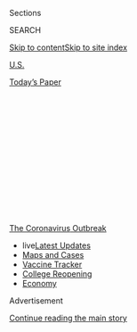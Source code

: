 <div id="app">

<div>

<div>

<div>

<div class="NYTAppHideMasthead css-1q2w90k e1suatyy0">

<div class="section css-ui9rw0 e1suatyy2">

<div class="css-eph4ug er09x8g0">

<div class="css-6n7j50">

</div>

<span class="css-1dv1kvn">Sections</span>

<div class="css-10488qs">

<span class="css-1dv1kvn">SEARCH</span>

</div>

[Skip to content](#site-content)[Skip to site
index](#site-index)

</div>

<div id="masthead-section-label" class="css-1wr3we4 eaxe0e00">

[U.S.](https://www.nytimes3xbfgragh.onion/section/us)

</div>

<div class="css-10698na e1huz5gh0">

</div>

</div>

<div id="masthead-bar-one" class="section hasLinks css-15hmgas e1csuq9d3">

<div class="css-uqyvli e1csuq9d0">

</div>

<div class="css-1uqjmks e1csuq9d1">

</div>

<div class="css-9e9ivx">

[](https://myaccount.nytimes3xbfgragh.onion/auth/login?response_type=cookie&client_id=vi)

</div>

<div class="css-1bvtpon e1csuq9d2">

[Today’s
Paper](https://www.nytimes3xbfgragh.onion/section/todayspaper)

</div>

</div>

</div>

</div>

<div data-aria-hidden="false">

<div id="site-content" data-role="main">

<div>

<div class="css-1aor85t" style="opacity:0.000000001;z-index:-1;visibility:hidden">

<div class="css-1hqnpie">

<div class="css-epjblv">

<span class="css-17xtcya">[U.S.](/section/us)</span><span class="css-x15j1o">|</span><span class="css-fwqvlz">What
to Know About California’s ‘Dimmer Switch’
Reopening</span>

</div>

<div class="css-k008qs">

<div class="css-1iwv8en">

<span class="css-18z7m18"></span>

<div>

</div>

</div>

<span class="css-1n6z4y">https://nyti.ms/2BOBbDY</span>

<div class="css-1705lsu">

<div class="css-4xjgmj">

<div class="css-4skfbu" data-role="toolbar" data-aria-label="Social Media Share buttons, Save button, and Comments Panel with current comment count" data-testid="share-tools">

  - 
  - 
  - 
  - 
    
    <div class="css-6n7j50">
    
    </div>

  - 

</div>

</div>

</div>

</div>

</div>

</div>

<div id="NYT_TOP_BANNER_REGION" class="css-13pd83m">

<div>

<div id="styln-prism-menu-1592847958612" class="section interactive-content interactive-size-medium css-1edisqu">

<div class="css-17ih8de interactive-body">

<div id="scroll-container" class="css-1gj85ro">

[<span class="styln-title-wrap"><span class="css-1pje3qr">The
Coronavirus</span><span class="css-1pje3qr">
Outbreak</span></span>](https://www.nytimes3xbfgragh.onion/news-event/coronavirus?action=click&pgtype=Article&state=default&region=TOP_BANNER&context=storylines_menu)

  - <span class="css-kqxiym" data-emphasize="true">live</span>[Latest
    Updates](https://www.nytimes3xbfgragh.onion/2020/08/04/world/coronavirus-cases.html?action=click&pgtype=Article&state=default&region=TOP_BANNER&context=storylines_menu)
  - [Maps and
    Cases](https://www.nytimes3xbfgragh.onion/interactive/2020/us/coronavirus-us-cases.html?action=click&pgtype=Article&state=default&region=TOP_BANNER&context=storylines_menu)
  - [Vaccine
    Tracker](https://www.nytimes3xbfgragh.onion/interactive/2020/science/coronavirus-vaccine-tracker.html?action=click&pgtype=Article&state=default&region=TOP_BANNER&context=storylines_menu)
  - [College
    Reopening](https://www.nytimes3xbfgragh.onion/2020/08/02/us/covid-college-reopening.html?action=click&pgtype=Article&state=default&region=TOP_BANNER&context=storylines_menu)
  - [Economy](https://www.nytimes3xbfgragh.onion/live/2020/08/04/business/stock-market-today-coronavirus?action=click&pgtype=Article&state=default&region=TOP_BANNER&context=storylines_menu)

</div>

</div>

</div>

</div>

</div>

<div id="top-wrapper" class="css-1sy8kpn">

<div id="top-slug" class="css-l9onyx">

Advertisement

</div>

[Continue reading the main
story](#after-top)

<div class="ad top-wrapper" style="text-align:center;height:100%;display:block;min-height:250px">

<div id="top" class="place-ad" data-position="top" data-size-key="top">

</div>

</div>

<div id="after-top">

</div>

</div>

<div>

<div id="sponsor-wrapper" class="css-1hyfx7x">

<div id="sponsor-slug" class="css-19vbshk">

Supported by

</div>

[Continue reading the main
story](#after-sponsor)

<div id="sponsor" class="ad sponsor-wrapper" style="text-align:center;height:100%;display:block">

</div>

<div id="after-sponsor">

</div>

</div>

<div class="css-186x18t">

California Today

</div>

<div class="css-1vkm6nb ehdk2mb0">

# What to Know About California’s ‘Dimmer Switch’ Reopening

</div>

Tuesday: Businesses may have to close again. Also: Gov. Gavin Newsom
signs the budget; and an ending for the Golden State Killer cases.

<div class="css-18e8msd">

<div class="css-vp77d3 epjyd6m0">

<div class="css-hus3qt ey68jwv0" data-aria-hidden="true">

[![Jill
Cowan](https://static01.graylady3jvrrxbe.onion/images/2018/12/10/multimedia/author-jill-cowan/author-jill-cowan-thumbLarge.png
"Jill Cowan")](https://www.nytimes3xbfgragh.onion/by/jill-cowan)

</div>

<div class="css-1baulvz">

By [<span class="css-1baulvz last-byline" itemprop="name">Jill
Cowan</span>](https://www.nytimes3xbfgragh.onion/by/jill-cowan)

</div>

</div>

  - 
    
    <div class="css-ld3wwf e16638kd2">
    
    Published June 30, 2020Updated July 16,
    2020
    
    </div>

  - 
    
    <div class="css-4xjgmj">
    
    <div class="css-pvvomx" data-role="toolbar" data-aria-label="Social Media Share buttons, Save button, and Comments Panel with current comment count" data-testid="share-tools">
    
      - 
      - 
      - 
      - 
        
        <div class="css-6n7j50">
        
        </div>
    
      - 
    
    </div>
    
    </div>

</div>

</div>

<div class="section meteredContent css-1r7ky0e" name="articleBody" itemprop="articleBody">

<div class="css-79elbk" data-testid="photoviewer-wrapper">

<div class="css-z3e15g" data-testid="photoviewer-wrapper-hidden">

</div>

<div class="css-1a48zt4 ehw59r15" data-testid="photoviewer-children">

![<span class="css-16f3y1r e13ogyst0" data-aria-hidden="true">Patrons
outside Figaro Bistrot in the Los Feliz neighborhood of Los Angeles on
Sunday.</span><span class="css-cnj6d5 e1z0qqy90" itemprop="copyrightHolder"><span class="css-1ly73wi e1tej78p0">Credit...</span><span>Jenna
Schoenefeld for The New York
Times</span></span>](https://static01.graylady3jvrrxbe.onion/images/2020/06/30/us/30figarocatoday/merlin_174028476_f5ac80b6-f197-4d8a-a6e1-cd65e8775ac1-articleLarge.jpg?quality=75&auto=webp&disable=upscale)

</div>

</div>

<div class="css-1fanzo5 StoryBodyCompanionColumn">

<div class="css-53u6y8">

*Good morning.*

*(Here’s* [*the
sign-up*](https://www.nytimes3xbfgragh.onion/newsletters/california-today)*,
if you don’t already get California Today by email.)*

We all know
[California](https://www.nytimes3xbfgragh.onion/2020/07/16/us/california-coronavirus-cases.html)
had the nation’s first stay-at-home orders, and officials have
emphasized pre-emptive efforts to expand hospital capacity that have
largely allowed communities in the state to sidestep the horrific
effects of the
[coronavirus](https://www.nytimes3xbfgragh.onion/2020/07/16/us/california-coronavirus-cases.html)
that have played out elsewhere.

[And
yet](https://www.nytimes3xbfgragh.onion/2020/06/29/us/coronavirus-today.html),
here we are, hurtling toward a holiday weekend, with case counts that
are threatening [to surge out of
control](https://www.nytimes3xbfgragh.onion/2020/06/29/us/california-coronavirus-reopening.html?smtyp=cur&smid=tw-nytnational),
increasing hospitalizations and an antsy population navigating a
constantly changing [patchwork of
restrictions](https://www.nytimes3xbfgragh.onion/article/coronavirus-california-reopening-phases.html).

[More than 7,000 new
cases](https://www.nytimes3xbfgragh.onion/2020/06/29/us/california-coronavirus-reopening.html?)
were announced across the state on Monday — the highest single-day total
of the pandemic.

As I told my colleagues who write The Times’s
[coronavirus](https://www.nytimes3xbfgragh.onion/2020/07/14/us/california-counties-reopening.html)
newsletter — which you can [sign up for
here](https://www.nytimes3xbfgragh.onion/newsletters/coronavirus-briefing)
— leaders have pointed to a range of factors that are contributing to
the virus’s spread, but it’s difficult to pinpoint where we’re most at
risk, especially while [many
businesses](https://www.nytimes3xbfgragh.onion/2020/06/25/us/coronavirus-oakland-reopening-bar.html?)
have been allowed to try to coax back customers.

</div>

</div>

<div class="css-1fanzo5 StoryBodyCompanionColumn">

<div class="css-53u6y8">

And while many local leaders have been unequivocal about the need to
wear masks in public, [some have
not](https://www.cbsnews.com/news/california-budget-crisis-gavin-newsom-face-mask-threaten-funds/).
For the average Californian, it’s confusing.

*\[“Our luck may have run out.” Read more about* [*California’s
exploding case
count*](https://www.nytimes3xbfgragh.onion/2020/06/29/us/california-coronavirus-reopening.html?smtyp=cur&smid=tw-nytnational)*.\]*

On Monday, a day after Gov. Gavin Newsom announced that the state [was
ordering bars to close in
seven](https://www.cdph.ca.gov/Programs/CID/DCDC/Pages/COVID-19/Bar-Closure-Guidance.aspx)
of the state’s 58 counties, state officials explained in more detail how
and why some counties may need to reverse course on reopening.

Here’s what to know now about California’s “dimmer switch” approach to
reopening:

**What do you mean by “dimmer switch?”**

At this point, you’ve probably been thoroughly disabused of the notion
that the reopening of California’s economy would be as simple as
flipping back on a light switch. The “dimmer switch” idea is meant to
convey that the reopening process won’t move in one
direction.

<div id="NYT_MAIN_CONTENT_1_REGION" class="css-9tf9ac">

<div>

<div id="styln-covid-updates-world" class="section interactive-content interactive-size-medium css-1ftcdic">

<div class="css-17ih8de interactive-body">

<div id="styln-briefing-block" data-asset-id="QXJ0aWNsZTpueXQ6Ly9hcnRpY2xlLzNhNGMwYWI5LWIwY2QtNWQwOS1hZTgwLTdjMGU3ZTA1OWQ2OA==">

<div class="briefing-block-header-section">

# [Latest Updates: Global Coronavirus Outbreak](https://www.nytimes3xbfgragh.onion/2020/08/04/world/coronavirus-cases.html?action=click&pgtype=Article&state=default&region=MAIN_CONTENT_1&context=storylines_live_updates)

<div class="briefing-block-ts">

Updated 2020-08-04T19:32:24.665Z

</div>

</div>

  - [Public and private schools in Maryland and elsewhere are divided
    over in-person
    instruction.](https://www.nytimes3xbfgragh.onion/2020/08/04/world/coronavirus-cases.html?action=click&pgtype=Article&state=default&region=MAIN_CONTENT_1&context=storylines_live_updates#link-4825b93)
  - [N.Y.C.’s health commissioner resigns after clashing with the mayor
    over the
    virus.](https://www.nytimes3xbfgragh.onion/2020/08/04/world/coronavirus-cases.html?action=click&pgtype=Article&state=default&region=MAIN_CONTENT_1&context=storylines_live_updates#link-4d1eafa8)
  - [‘Long days, long nights’: Washington prepares for a prolonged fight
    over virus
    relief.](https://www.nytimes3xbfgragh.onion/2020/08/04/world/coronavirus-cases.html?action=click&pgtype=Article&state=default&region=MAIN_CONTENT_1&context=storylines_live_updates#link-6b644638)

<div class="briefing-block-footer">

<div class="briefing-block-footer-meta">

[See more
updates](https://www.nytimes3xbfgragh.onion/2020/08/04/world/coronavirus-cases.html?action=click&pgtype=Article&state=default&region=MAIN_CONTENT_1&context=storylines_live_updates)

</div>

<div class="briefing-block-briefinglinks">

<span>More live coverage:</span>
[Markets](https://www.nytimes3xbfgragh.onion/live/2020/08/04/business/stock-market-today-coronavirus?action=click&pgtype=Article&state=default&region=MAIN_CONTENT_1&context=storylines_live_updates)

</div>

</div>

</div>

</div>

</div>

</div>

</div>

Even before Mr. Newsom announced the state’s phased reopening plan [at
the end of
April](https://www.nytimes3xbfgragh.onion/2020/04/29/us/california-reopen-coronavirus.html),
[one of the criteria he cited for moving
forward](https://www.nytimes3xbfgragh.onion/2020/04/15/us/coronavirus-california-quarantine-end.html)
was the capacity to quickly reinstate stay-at-home orders or other
measures.

But [as we’ve seen in recent
weeks](https://www.nytimes3xbfgragh.onion/2020/06/29/us/california-coronavirus-reopening.html?smtyp=cur&smid=tw-nytnational),
the implementation of those plans has resulted in counties essentially
steering their own reopenings with [state
guidance](https://covid19.ca.gov/industry-guidance/#top) and little
enforcement. (Although that is shifting; Mr. Newsom has said some state
pandemic aid will be tied to counties’ enforcement of health orders.)

</div>

</div>

<div class="css-1fanzo5 StoryBodyCompanionColumn">

<div class="css-53u6y8">

One major challenge is tailoring responses to the huge variety of
conditions driving infections across the state, including a horrific
outbreak at [San Quentin State
Prison](https://www.marinij.com/2020/06/29/marin-asks-newsom-to-intervene-in-san-quentin-outbreak/)
and family gatherings where people forget not to hug their cousins and
grandparents.

**What is the state tracking now?**

The state has released a [“watch list” of 19
counties](https://www.cdph.ca.gov/Programs/CID/DCDC/Pages/COVID-19/CountyMonitoringDataStep2.aspx)
— home to almost three-quarters of the state’s population — where the
state is providing “technical assistance” because they’re showing [signs
of elevated disease
transmission](https://www.cdph.ca.gov/Programs/CID/DCDC/Pages/COVID-19/COVID19CountyDataTable.aspx)
or their hospitalizations are increasing too quickly. (You can see how
each county is faring [according to the various metrics
here](https://www.cdph.ca.gov/Programs/CID/DCDC/Pages/COVID-19/COVID19CountyDataTable.aspx).)

State public health officials may either order or encourage those
counties to reinstate restrictions, as they did over the weekend when
they [ordered bars in seven counties to
close](https://www.cdph.ca.gov/Programs/CID/DCDC/Pages/COVID-19/Bar-Closure-Guidance.aspx).

One number that has become more important for gauging where the virus is
spreading is the positivity rate.

**Don’t positivity rates depend on how many tests are conducted?**

Yes. In fact, more widely available testing is part of why the state’s
rising positivity rate is such a cause for concern.

As of Monday, [the state reported](https://update.covid19.ca.gov/) that
on average, 84,000 tests were conducted per day in California over the
past two weeks — well [above the 60,000-per-day
target](https://www.nytimes3xbfgragh.onion/2020/04/24/us/coronavirus-covid-get-antibody-testing.html)
public health officials laid out in April. On Sunday, the number of
tests over the 24-hour period reached almost 106,000.

At the same time, the percentage of those tests that have come back
positive has inched up to 5.5 percent on average over the past two
weeks. It was as low as 4.1 percent on May 24.

</div>

</div>

<div class="css-1fanzo5 StoryBodyCompanionColumn">

<div class="css-53u6y8">

In any case, officials have said they would like to see even more tests
per day — particularly as residents o[f Los Angeles
County](https://www.latimes.com/california/story/2020-06-24/why-is-it-still-so-hard-to-get-a-coronavirus-test),
the epicenter of the virus’s spread in California, have been unable to
get testing appointments.

**So is California closing again?**

Some of it is.

Most notably, in Los Angeles, officials said — sigh — that they [would
close beaches over the weekend and that fireworks displays would be
banned](https://twitter.com/lapublichealth/status/1277758362097037313),
so that residents will have fewer places to
gather.

<div id="NYT_MAIN_CONTENT_3_REGION" class="css-9tf9ac">

<div>

<div id="styln-prism-freeform-1594220623585" class="section interactive-content interactive-size-medium css-1ftcdic">

<div class="css-17ih8de interactive-body">

<div id="prism-freeform-block-85410" class="css-19mumt8" data-role="complementary" data-storyline="The Coronavirus Outbreak" data-truncated="true" tabindex="0">

<div class="css-a8d9oz">

<div class="css-eb027h">

[](https://www.nytimes3xbfgragh.onion/news-event/coronavirus?action=click&pgtype=Article&state=default&region=MAIN_CONTENT_3&context=storylines_faq)

### The Coronavirus Outbreak ›

#### Frequently Asked Questions

Updated August 4, 2020

  - #### I have antibodies. Am I now immune?
    
      - As of right now,[that seems likely, for at least several
        months.](https://www.nytimes3xbfgragh.onion/2020/07/22/health/covid-antibodies-herd-immunity.html?action=click&pgtype=Article&state=default&region=MAIN_CONTENT_3&context=storylines_faq)
        There have been frightening accounts of people suffering what
        seems to be a second bout of Covid-19. But experts say these
        patients may have a drawn-out course of infection, with the
        virus taking a slow toll weeks to months after initial exposure.
        People infected with the coronavirus typically
        [produce](https://www.nature.com/articles/s41586-020-2456-9)
        immune molecules called antibodies, which are [protective
        proteins made in response to an
        infection](https://www.nytimes3xbfgragh.onion/2020/05/07/health/coronavirus-antibody-prevalence.html?action=click&pgtype=Article&state=default&region=MAIN_CONTENT_3&context=storylines_faq)[.
        These antibodies
        may](https://www.nytimes3xbfgragh.onion/2020/05/07/health/coronavirus-antibody-prevalence.html?action=click&pgtype=Article&state=default&region=MAIN_CONTENT_3&context=storylines_faq)
        last in the body [only two to three
        months](https://www.nature.com/articles/s41591-020-0965-6),
        which may seem worrisome, but that’s perfectly normal after an
        acute infection subsides, said Dr. Michael Mina, an immunologist
        at Harvard University. It may be possible to get the coronavirus
        again, but it’s highly unlikely that it would be possible in a
        short window of time from initial infection or make people
        sicker the second time.

  - #### I’m a small-business owner. Can I get relief?
    
      - The [stimulus bills enacted in
        March](https://www.nytimes3xbfgragh.onion/article/small-business-loans-stimulus-grants-freelancers-coronavirus.html?action=click&pgtype=Article&state=default&region=MAIN_CONTENT_3&context=storylines_faq)
        offer help for the millions of American small businesses. Those
        eligible for aid are businesses and nonprofit organizations with
        fewer than 500 workers, including sole proprietorships,
        independent contractors and freelancers. Some larger companies
        in some industries are also eligible. The help being offered,
        which is being managed by the Small Business Administration,
        includes the Paycheck Protection Program and the Economic Injury
        Disaster Loan program. But lots of folks have [not yet seen
        payouts.](https://www.nytimes3xbfgragh.onion/interactive/2020/05/07/business/small-business-loans-coronavirus.html?action=click&pgtype=Article&state=default&region=MAIN_CONTENT_3&context=storylines_faq)
        Even those who have received help are confused: The rules are
        draconian, and some are stuck sitting on [money they don’t know
        how to
        use.](https://www.nytimes3xbfgragh.onion/2020/05/02/business/economy/loans-coronavirus-small-business.html?action=click&pgtype=Article&state=default&region=MAIN_CONTENT_3&context=storylines_faq)
        Many small-business owners are getting less than they expected
        or [not hearing anything at
        all.](https://www.nytimes3xbfgragh.onion/2020/06/10/business/Small-business-loans-ppp.html?action=click&pgtype=Article&state=default&region=MAIN_CONTENT_3&context=storylines_faq)

  - #### What are my rights if I am worried about going back to work?
    
      - Employers have to provide [a safe
        workplace](https://www.osha.gov/SLTC/covid-19/standards.html)
        with policies that protect everyone equally. [And if one of your
        co-workers tests positive for the coronavirus, the
        C.D.C.](https://www.nytimes3xbfgragh.onion/article/coronavirus-money-unemployment.html?action=click&pgtype=Article&state=default&region=MAIN_CONTENT_3&context=storylines_faq)
        has said that [employers should tell their
        employees](https://www.cdc.gov/coronavirus/2019-ncov/community/guidance-business-response.html)
        -- without giving you the sick employee’s name -- that they may
        have been exposed to the virus.

  - #### Should I refinance my mortgage?
    
      - [It could be a good
        idea,](https://www.nytimes3xbfgragh.onion/article/coronavirus-money-unemployment.html?action=click&pgtype=Article&state=default&region=MAIN_CONTENT_3&context=storylines_faq)
        because mortgage rates have [never been
        lower.](https://www.nytimes3xbfgragh.onion/2020/07/16/business/mortgage-rates-below-3-percent.html?action=click&pgtype=Article&state=default&region=MAIN_CONTENT_3&context=storylines_faq)
        Refinancing requests have pushed mortgage applications to some
        of the highest levels since 2008, so be prepared to get in line.
        But defaults are also up, so if you’re thinking about buying a
        home, be aware that some lenders have tightened their standards.

  - #### What is school going to look like in September?
    
      - It is unlikely that many schools will return to a normal
        schedule this fall, requiring the grind of [online
        learning](https://www.nytimes3xbfgragh.onion/2020/06/05/us/coronavirus-education-lost-learning.html?action=click&pgtype=Article&state=default&region=MAIN_CONTENT_3&context=storylines_faq),
        [makeshift child
        care](https://www.nytimes3xbfgragh.onion/2020/05/29/us/coronavirus-child-care-centers.html?action=click&pgtype=Article&state=default&region=MAIN_CONTENT_3&context=storylines_faq)
        and [stunted
        workdays](https://www.nytimes3xbfgragh.onion/2020/06/03/business/economy/coronavirus-working-women.html?action=click&pgtype=Article&state=default&region=MAIN_CONTENT_3&context=storylines_faq)
        to continue. California’s two largest public school districts —
        Los Angeles and San Diego — said on July 13, that [instruction
        will be remote-only in the
        fall](https://www.nytimes3xbfgragh.onion/2020/07/13/us/lausd-san-diego-school-reopening.html?action=click&pgtype=Article&state=default&region=MAIN_CONTENT_3&context=storylines_faq),
        citing concerns that surging coronavirus infections in their
        areas pose too dire a risk for students and teachers. Together,
        the two districts enroll some 825,000 students. They are the
        largest in the country so far to abandon plans for even a
        partial physical return to classrooms when they reopen in
        August. For other districts, the solution won’t be an
        all-or-nothing approach. [Many
        systems](https://bioethics.jhu.edu/research-and-outreach/projects/eschool-initiative/school-policy-tracker/),
        including the nation’s largest, New York City, are devising
        [hybrid
        plans](https://www.nytimes3xbfgragh.onion/2020/06/26/us/coronavirus-schools-reopen-fall.html?action=click&pgtype=Article&state=default&region=MAIN_CONTENT_3&context=storylines_faq)
        that involve spending some days in classrooms and other days
        online. There’s no national policy on this yet, so check with
        your municipal school system regularly to see what is happening
        in your
community.

<div id="styln-survey-component-85410" class="styln-survey-component" data-surveyname="faq" data-surveystoryline="coronavirus">

</div>

</div>

<div class="css-6mllg9">

</div>

<div class="css-pmm6ed">

<span class="css-5gimkt"></span>

</div>

</div>

</div>

</div>

</div>

</div>

</div>

Bars in L.A. County were among those that had to shutter. San Diego
County officials announced that [bars, wineries and
breweries](https://www.sandiegouniontribune.com/news/health/story/2020-06-29/bars-to-close-wednesday-as-county-health-department-responds-to-local-covid-surge)
would have to close on Wednesday, too.

[In Imperial
County](https://www.nytimes3xbfgragh.onion/2020/06/07/us/coronavirus-border-mexico-california-el-centro.html),
state officials have urged local leaders to reinstate a strict
stay-at-home order in response to overwhelmed hospitals there.

In other areas, [like the Bay
Area](https://www.sfchronicle.com/bayarea/article/Coranivirus-cases-climb-Bay-Area-counties-pause-15375230.php),
plans to reopen have been paused.

So things may be confusing for a while longer; check your local public
health department.

*\[Read more of our coverage of* [*California’s reopening
process*](https://www.nytimes3xbfgragh.onion/article/coronavirus-california-reopening-phases.html)*.\]*

-----

</div>

</div>

<div class="css-1fanzo5 StoryBodyCompanionColumn">

<div class="css-53u6y8">

## Here’s what else to read today

*We often link to sites that limit access for nonsubscribers. We
appreciate your reading Times coverage, but we also encourage you to
support local news if you
can.*

</div>

</div>

<div class="css-79elbk" data-testid="photoviewer-wrapper">

<div class="css-z3e15g" data-testid="photoviewer-wrapper-hidden">

</div>

<div class="css-1a48zt4 ehw59r15" data-testid="photoviewer-children">

<div class="css-1xdhyk6 erfvjey0">

<span class="css-1ly73wi e1tej78p0">Image</span>

<div class="css-zjzyr8">

<div data-testid="lazyimage-container" style="height:275.17777777777775px">

</div>

</div>

</div>

<span class="css-16f3y1r e13ogyst0" data-aria-hidden="true">Gov. Gavin
Newsom speaking in Rancho Cordova on Friday about the state's response
to the
pandemic.</span><span class="css-cnj6d5 e1z0qqy90" itemprop="copyrightHolder"><span class="css-1ly73wi e1tej78p0">Credit...</span><span>Pool
photo by Rich Pedroncelli</span></span>

</div>

</div>

<div class="css-1fanzo5 StoryBodyCompanionColumn">

<div class="css-53u6y8">

  - **Gov. Gavin Newsom signed a $202 billion state budget** that was
    very different from the one he thought he’d be signing. It included
    billions of dollars in cuts forced by an expected $54 billion
    deficit driven by the pandemic. \[[The Sacramento
    Bee](https://www.sacbee.com/news/politics-government/capitol-alert/article243876497.html)\]

  - For decades, a killer terrorized California. On Monday, in a
    converted Sacramento ballroom, **the Golden State Killer admitted
    his guilt.** \[[The New York
    Times](https://www.nytimes3xbfgragh.onion/2020/06/29/us/golden-state-killer-joseph-deangelo.html?referringSource=articleShare)\]

  - “As my company arrived in Compton, I’d like to say we understood the
    context of the role we were given: that even a limited Marine
    deployment in a genuinely extreme situation would run inevitably
    into the ugly history of state force in the United States.” **A
    journalist and former Marine sent to the Los Angeles riots in 1992**
    reflects. \[[The New York Times
    Magazine](https://www.nytimes3xbfgragh.onion/2020/06/23/magazine/la-riots-1992.html)\]

  - **College towns are facing potentially existential economic
    threats** as students stay at home with their parents, sporting
    events are canceled and bars remain shuttered. \[[The New York
    Times](https://www.nytimes3xbfgragh.onion/2020/06/28/us/coronavirus-college-towns.html?smid=tw-share)\]

*Read more about how U.C. Merced has driven the growth of the city.
\[*[*The New York
Times*](https://www.nytimes3xbfgragh.onion/2019/08/05/us/uc-merced-chancellor-leland.html)*\]*

  - **Four San Jose police officers have been put on leave** after an
    anonymous blog post accused retired and current officers of posting
    racist and anti-Muslim comments in a Facebook group. \[[The New York
    Times](https://www.nytimes3xbfgragh.onion/2020/06/28/us/san-jose-police-facebook.html?smid=tw-nytimes&smtyp=cur)\]

  - **John Wayne’s name on Orange County’s airport** is facing new
    scrutiny for the cowboy movie star's racist comments. \[[The
    Associated
    Press](https://apnews.com/880ee2b8c9c02bd95ce902a5c3343b1f)\]

  - Ban.do, an Instagram-friendly brand that outwardly catered to
    millennial women with messages of empowerment and self-care, **was a
    miserable place to work, especially for women of color,** former
    employees say**.** \[[BuzzFeed
    News](https://www.buzzfeednews.com/article/stephaniemcneal/bando-jen-gotch-lifeguard-press-racist-toxic-behavior)\]

  - **Black trans women are seeking more space** in a movement they
    helped start. \[[The New York
    Times](https://www.nytimes3xbfgragh.onion/2020/06/27/us/politics/black-trans-lives-matter.html?referringSource=articleShare)\]

*If you missed it, read about Bayard Rustin, a civil-rights leader
relegated to the background because he was gay. His surviving partner
said it hurt Mr. Rustin to have made one part of his identity secondary.
\[*[*The New York
Times*](https://www.nytimes3xbfgragh.onion/2020/01/21/us/california-mlk-lgbtq-bayard-rustin.html)*\]*

-----

*California Today goes live at 6:30 a.m. Pacific time weekdays. Tell us
what you want to see:*
[*CAtoday@NYTimes.com*](mailto:CAtoday@NYTimes.com)*. Were you forwarded
this email?* [*Sign up for California Today
here*](https://www.nytimes3xbfgragh.onion/newsletters/california-today?module=inline)
*and* [*read every edition online
here*](https://www.nytimes3xbfgragh.onion/column/california-today)*.*

*Jill Cowan grew up in Orange County, went to school at U.C. Berkeley
and has reported all over the state, including the Bay Area, Bakersfield
and Los Angeles — but she always wants to see more. Follow along here or
on* [*Twitter*](https://twitter.com/JillCowan)*.*

*California Today is edited by Julie Bloom, who grew up in Los Angeles
and graduated from U.C. Berkeley.*

</div>

</div>

</div>

<div>

</div>

<div>

</div>

<div>

</div>

<div>

<div id="bottom-wrapper" class="css-1ede5it">

<div id="bottom-slug" class="css-l9onyx">

Advertisement

</div>

[Continue reading the main
story](#after-bottom)

<div id="bottom" class="ad bottom-wrapper" style="text-align:center;height:100%;display:block;min-height:90px">

</div>

<div id="after-bottom">

</div>

</div>

</div>

</div>

</div>

## Site Index

<div>

</div>

## Site Information Navigation

  - [© <span>2020</span> <span>The New York Times
    Company</span>](https://help.nytimes3xbfgragh.onion/hc/en-us/articles/115014792127-Copyright-notice)

<!-- end list -->

  - [NYTCo](https://www.nytco.com/)
  - [Contact
    Us](https://help.nytimes3xbfgragh.onion/hc/en-us/articles/115015385887-Contact-Us)
  - [Work with us](https://www.nytco.com/careers/)
  - [Advertise](https://nytmediakit.com/)
  - [T Brand Studio](http://www.tbrandstudio.com/)
  - [Your Ad
    Choices](https://www.nytimes3xbfgragh.onion/privacy/cookie-policy#how-do-i-manage-trackers)
  - [Privacy](https://www.nytimes3xbfgragh.onion/privacy)
  - [Terms of
    Service](https://help.nytimes3xbfgragh.onion/hc/en-us/articles/115014893428-Terms-of-service)
  - [Terms of
    Sale](https://help.nytimes3xbfgragh.onion/hc/en-us/articles/115014893968-Terms-of-sale)
  - [Site
    Map](https://spiderbites.nytimes3xbfgragh.onion)
  - [Help](https://help.nytimes3xbfgragh.onion/hc/en-us)
  - [Subscriptions](https://www.nytimes3xbfgragh.onion/subscription?campaignId=37WXW)

</div>

</div>

</div>

</div>
